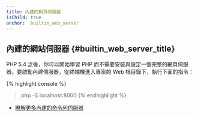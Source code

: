 ```yaml
---
title: 內建的網頁伺服器
isChild: true
anchor:  builtin_web_server
---
```


## 內建的網站伺服器 {#builtin_web_server_title}

PHP 5.4 之後，你可以開始學習 PHP 而不需要安裝與設定一個完整的網頁伺服器。要啟動內建伺服器，從終端機進入專案的 Web 根目錄下，執行下面的指令：


{% highlight console %}
> php -S localhost:8000
{% endhighlight %}

* [瞭解更多內建的命令列伺服器][cli-server]


[cli-server]: http://php.net/features.commandline.webserver
